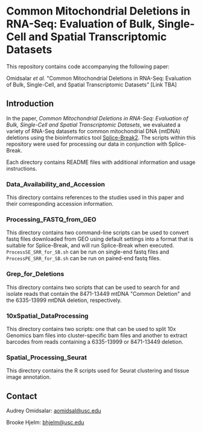 # Common Mitochondrial Deletions in RNA-Seq: Evaluation of Bulk, Single-Cell and Spatial Transcriptomic Datasets

This repository contains code accompanying the following paper:

Omidsalar *et al.* "Common Mitochondrial Deletions in RNA-Seq: Evaluation of Bulk, Single-Cell, and Spatial Transcriptomic Datasets" [Link TBA]


## Introduction
In the paper, *Common Mitochondrial Deletions in RNA-Seq: Evaluation of Bulk, Single-Cell and Spatial Transcriptomic Datasets*, we evaluated a variety of RNA-Seq datasets for common mitochondrial DNA (mtDNA) deletions using the bioinformatics tool [Splice-Break2](https://github.com/brookehjelm/Splice-Break2). The scripts within this repository were used for processing our data in conjunction with Splice-Break.

Each directory contains README files with additional information and usage instructions.
### Data_Availability_and_Accession
This directory contains references to the studies used in this paper and their corresponding accession information.
### Processing_FASTQ_from_GEO
This directory contains two command-line scripts can be used to convert fastq files downloaded from GEO using default settings into a format that is suitable for Splice-Break, and will run Splice-Break when executed. `ProcessSE_SRR_for_SB.sh` can be run on single-end fastq files and `ProcessPE_SRR_for_SB.sh` can be run on paired-end fastq files.

### Grep_for_Deletions
This directory contains two scripts that can be used to search for and isolate reads that contain the 8471-13449 mtDNA "Common Deletion" and the 6335-13999 mtDNA deletion, respectively.
  
### 10xSpatial_DataProcessing
This directory contains two scripts: one that can be used to split 10x Genomics bam files into cluster-specific bam files and another to extract barcodes from reads containing a 6335-13999 or 8471-13449 deletion.
  
### Spatial_Processing_Seurat
This directory contains the R scripts used for Seurat clustering and tissue image annotation.
  
## Contact

Audrey Omidsalar: aomidsal@usc.edu
  
Brooke Hjelm: bhjelm@usc.edu
